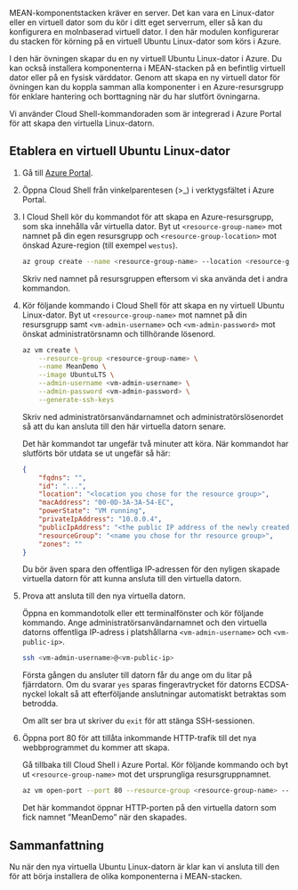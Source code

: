 MEAN-komponentstacken kräver en server. Det kan vara en Linux-dator eller en virtuell dator som du kör i ditt eget serverrum, eller så kan du konfigurera en molnbaserad virtuell dator. I den här modulen konfigurerar du stacken för körning på en virtuell Ubuntu Linux-dator som körs i Azure.

I den här övningen skapar du en ny virtuell Ubuntu Linux-dator i Azure. Du kan också installera komponenterna i MEAN-stacken på en befintlig virtuell dator eller på en fysisk värddator. Genom att skapa en ny virtuell dator för övningen kan du koppla samman alla komponenter i en Azure-resursgrupp för enklare hantering och borttagning när du har slutfört övningarna.

Vi använder Cloud Shell-kommandoraden som är integrerad i Azure Portal för att skapa den virtuella Linux-datorn.

## <a name="provision-an-ubuntu-linux-vm"></a>Etablera en virtuell Ubuntu Linux-dator

1. Gå till [Azure Portal](https://portal.azure.com?azure-portal=true).
1. Öppna Cloud Shell från vinkelparentesen (>_) i verktygsfältet i Azure Portal.
1. I Cloud Shell kör du kommandot för att skapa en Azure-resursgrupp, som ska innehålla vår virtuella dator. Byt ut `<resource-group-name>` mot namnet på din egen resursgrupp och `<resource-group-location>` mot önskad Azure-region (till exempel `westus`).


    ```bash
    az group create --name <resource-group-name> --location <resource-group-location>
    ```

    Skriv ned namnet på resursgruppen eftersom vi ska använda det i andra kommandon.

1. Kör följande kommando i Cloud Shell för att skapa en ny virtuell Ubuntu Linux-dator. Byt ut `<resource-group-name>` mot namnet på din resursgrupp samt `<vm-admin-username>` och `<vm-admin-password>` mot önskat administratörsnamn och tillhörande lösenord.

    ```bash
    az vm create \
        --resource-group <resource-group-name> \
        --name MeanDemo \
        --image UbuntuLTS \
        --admin-username <vm-admin-username> \
        --admin-password <vm-admin-password> \
        --generate-ssh-keys
    ```

    Skriv ned administratörsanvändarnamnet och administratörslösenordet så att du kan ansluta till den här virtuella datorn senare.

    Det här kommandot tar ungefär två minuter att köra. När kommandot har slutförts bör utdata se ut ungefär så här:

    ```json
    {
        "fqdns": "",
        "id": "...",
        "location": "<location you chose for the resource group>",
        "macAddress": "00-0D-3A-3A-54-EC",
        "powerState": "VM running",
        "privateIpAddress": "10.0.0.4",
        "publicIpAddress": "<the public IP address of the newly created machine>",
        "resourceGroup": "<name you chose for thr resource group>",
        "zones": ""
    }
    ```

    Du bör även spara den offentliga IP-adressen för den nyligen skapade virtuella datorn för att kunna ansluta till den virtuella datorn.

1. Prova att ansluta till den nya virtuella datorn.

    Öppna en kommandotolk eller ett terminalfönster och kör följande kommando. Ange administratörsanvändarnamnet och den virtuella datorns offentliga IP-adress i platshållarna `<vm-admin-username>` och `<vm-public-ip>`.

    ```bash
    ssh <vm-admin-username>@<vm-public-ip>
    ```

    Första gången du ansluter till datorn får du ange om du litar på fjärrdatorn. Om du svarar `yes` sparas fingeravtrycket för datorns ECDSA-nyckel lokalt så att efterföljande anslutningar automatiskt betraktas som betrodda.

    Om allt ser bra ut skriver du `exit` för att stänga SSH-sessionen.

1. Öppna port 80 för att tillåta inkommande HTTP-trafik till det nya webbprogrammet du kommer att skapa.

    Gå tillbaka till Cloud Shell i Azure Portal. Kör följande kommando och byt ut `<resource-group-name>` mot det ursprungliga resursgruppnamnet.

    ``` bash
    az vm open-port --port 80 --resource-group <resource-group-name> --name MeanDemo
    ```

    Det här kommandot öppnar HTTP-porten på den virtuella datorn som fick namnet ”MeanDemo” när den skapades.

## <a name="summary"></a>Sammanfattning

Nu när den nya virtuella Ubuntu Linux-datorn är klar kan vi ansluta till den för att börja installera de olika komponenterna i MEAN-stacken.